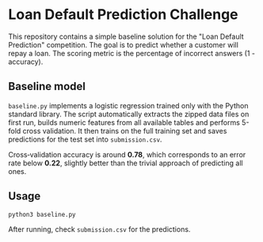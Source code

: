 # Loan Default Prediction Challenge

This repository contains a simple baseline solution for the "Loan Default Prediction" competition. The goal is to predict whether a customer will repay a loan. The scoring metric is the percentage of incorrect answers (1 - accuracy).

## Baseline model

`baseline.py` implements a logistic regression trained only with the Python standard library. The script automatically extracts the zipped data files on first run, builds numeric features from all available tables and performs 5-fold cross validation. It then trains on the full training set and saves predictions for the test set into `submission.csv`.

Cross‑validation accuracy is around **0.78**, which corresponds to an error rate below **0.22**, slightly better than the trivial approach of predicting all ones.

## Usage

```bash
python3 baseline.py
```

After running, check `submission.csv` for the predictions.
